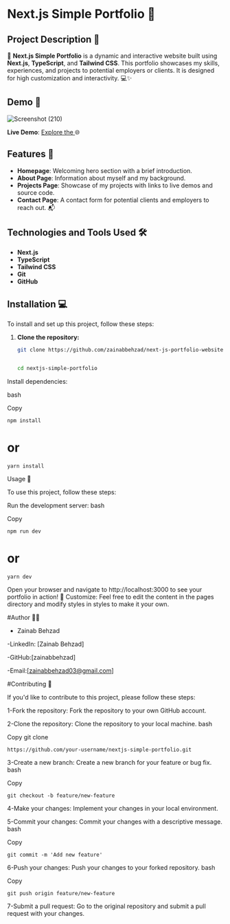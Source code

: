 # Next.js Simple Portfolio 🚀

## Project Description 📝

🌟 **Next.js Simple Portfolio** is a dynamic and interactive website built using **Next.js**, **TypeScript**, and **Tailwind CSS**. This portfolio showcases my skills, experiences, and projects to potential employers or clients. It is designed for high customization and interactivity. 💻✨

## Demo 📸

![Screenshot (210)](https://github.com/user-attachments/assets/698ed4e5-9c50-4498-b40a-77a6af02a148)


**Live Demo**: [Explore the 
]([https://your-portfolio-link.com](https://next-js-simple-portfolio-31n2m1wan-zainab-behzads-projects.vercel.app)) 🌐

## Features 🎉

- **Homepage**: Welcoming hero section with a brief introduction.
- **About Page**: Information about myself and my background.
- **Projects Page**: Showcase of my projects with links to live demos and source code.
- **Contact Page**: A contact form for potential clients and employers to reach out. 📬

## Technologies and Tools Used 🛠️

- **Next.js**
- **TypeScript**
- **Tailwind CSS**
- **Git**
- **GitHub**

## Installation 💻

To install and set up this project, follow these steps:

1. **Clone the repository:**
   ```bash
   git clone https://github.com/zainabbehzad/next-js-portfolio-website.git


   cd nextjs-simple-portfolio


Install dependencies:

bash

Copy


    npm install

# or

    yarn install


Usage 🎯


To use this project, follow these steps:

Run the development server:
bash

Copy

    npm run dev
    
# or

    yarn dev


Open your browser and navigate to http://localhost:3000 to see your portfolio in action! 🚀
Customize: Feel free to edit the content in the pages directory and modify styles in styles to make it your own.


#Author 👩‍💻


- Zainab Behzad

-LinkedIn: [Zainab Behzad]

-GitHub:[zainabbehzad]

-Email:[zainabbehzad03@gmail.com]


#Contributing 🤝


If you'd like to contribute to this project, please follow these steps:

1-Fork the repository: Fork the repository to your own GitHub account.

2-Clone the repository: Clone the repository to your local machine.
bash

Copy
git clone

    https://github.com/your-username/nextjs-simple-portfolio.git

    
3-Create a new branch: Create a new branch for your feature or bug fix.
bash

Copy

    git checkout -b feature/new-feature
    
4-Make your changes: Implement your changes in your local environment.

5-Commit your changes: Commit your changes with a descriptive message.
bash

Copy

    git commit -m 'Add new feature'

    
6-Push your changes: Push your changes to your forked repository.
bash

Copy

    git push origin feature/new-feature


7-Submit a pull request: Go to the original repository and submit a pull request with your changes.
